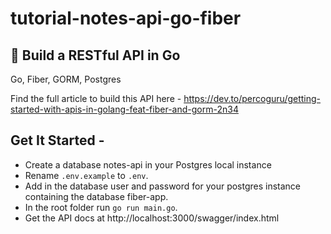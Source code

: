 # tutorial-notes-api-go-fiber
## :memo: Build a RESTful API in Go

Go, Fiber, GORM, Postgres

Find the full article to build this API here - https://dev.to/percoguru/getting-started-with-apis-in-golang-feat-fiber-and-gorm-2n34

## Get It Started -

- Create a database notes-api in your Postgres local instance
- Rename `.env.example` to `.env`.
- Add in the database user and password for your postgres instance containing the database fiber-app.
- In the root folder run `go run main.go`.
- Get the API docs at http://localhost:3000/swagger/index.html



